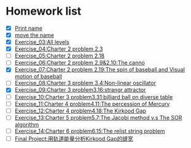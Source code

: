 # Homework list
- [x] [Print name](https://github.com/2015301020092/compuational_physics_N2015301020092/tree/Readme-editor)
- [x] [move the name](https://github.com/2015301020092/compuational_physics_N2015301020092/tree/move-the-name)
- [x] [Exercise_03:All levels](https://github.com/2015301020092/compuational_physics_N2015301020092/tree/master/Exercise1.3)
- [x] [Exercise_04:Charter 2 problem 2.3](https://www.zybuluo.com/2015301020092/note/914404)
- [ ] [Exercise_05:Charter 2 problem 2.18]()
- [ ] [Exercise_06:Charter 2 problem 2.9&2.10:The canno]()
- [x] [Exercise_07:Charter 2 problem 2.19:The spin of baseball and Visual motion of baseball](https://www.zybuluo.com/2015301020092/note/922503)
- [ ] [Exercise_08:Charter 3 problem 3.4:Non-linear oscillator]()
- [x] [Exercise_09:Charter 3 problem3.16:strangr attractor](https://www.zybuluo.com/2015301020092/note/930704)
- [ ] [Exercise_10:Charter 3 problem3.31:billiard ball on diverse table]()
- [ ] [Exercise_11:Charter 4 problem4.11:The percession of Mercury]()
- [ ] [Exercise_12:Charter 4 problem4.18:The Kirkood Gap]()
- [ ] [Exercise_13:Charter 5 problem5.7:The Jacobi method v.s The SOR algorithm]()
- [ ] [Exercise_14:Charter 6 problem6.15:The relist string problem]()
- [ ] [Final Project:用轨道能量分析Kirkood Gap的缝宽]()

